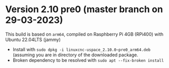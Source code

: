 # Version 2.10 pre0 (master branch on 29-03-2023)

This build is based on `arm64`, compiled on Rasphberry Pi 4GB (RPi400) with Ubuntu 22.04LTS (jammy)
- Install with `sudo dpkg -i linuxcnc-uspace_2.10.0~pre0_arm64.deb` (assuming you are in directory of the downloaded package.
- Broken dependency to be resolved with `sudo apt --fix-broken install `
